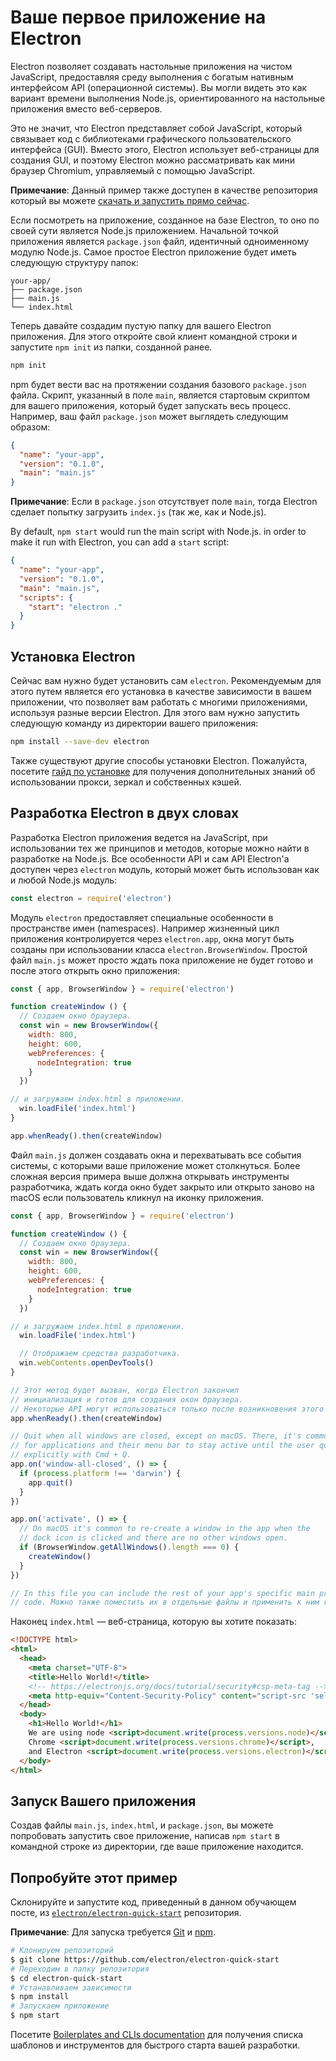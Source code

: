 # Ваше первое приложение на Electron

Electron позволяет создавать настольные приложения на чистом JavaScript, предоставляя среду выполнения с богатым нативным интерфейсом API (операционной системы). Вы могли видеть это как вариант времени выполнения Node.js, ориентированного на настольные приложения вместо веб-серверов.

Это не значит, что Electron представляет собой JavaScript, который связывает код с библиотеками графического пользовательского интерфейса (GUI). Вместо этого, Electron использует веб-страницы для создания GUI, и поэтому Electron можно рассматривать как мини браузер Chromium, управляемый с помощью JavaScript.

**Примечание**: Данный пример также доступен в качестве репозитория который вы можете [скачать и запустить прямо сейчас](#Попробуте-данный-Пример).

Если посмотреть на приложение, созданное на базе Electron, то оно по своей сути является Node.js приложением. Начальной точкой приложения является `package.json` файл, идентичный одноименному модулю Node.js. Самое простое Electron приложение будет иметь следующую структуру папок:

```plaintext
your-app/
├── package.json
├── main.js
└── index.html
```

Теперь давайте создадим пустую папку для вашего Electron приложения. Для этого откройте свой клиент командной строки и запустите `npm init` из папки, созданной ранее.

```sh
npm init
```

npm будет вести вас на протяжении создания базового `package.json` файла. Скрипт, указанный в поле `main`, является стартовым скриптом для вашего приложения, который будет запускать весь процесс. Например, ваш файл `package.json` может выглядеть следующим образом:

```json
{
  "name": "your-app",
  "version": "0.1.0",
  "main": "main.js"
}
```

__Примечание__: Если в `package.json` отсутствует поле `main`, тогда Electron сделает попытку загрузить `index.js` (так же, как и Node.js).

By default, `npm start` would run the main script with Node.js. in order to make it run with Electron, you can add a `start` script:

```json
{
  "name": "your-app",
  "version": "0.1.0",
  "main": "main.js",
  "scripts": {
    "start": "electron ."
  }
}
```

## Установка Electron

Сейчас вам нужно будет установить сам `electron`. Рекомендуемым для этого путем является его установка в качестве зависимости в вашем приложении, что позволяет вам работать с многими приложениями, используя разные версии Electron. Для этого вам нужно запустить следующую команду из директории вашего приложения:

```sh
npm install --save-dev electron
```

Также существуют другие способы установки Electron. Пожалуйста, посетите [гайд по установке](installation.md) для получения дополнительных знаний об использовании прокси, зеркал и собственных кэшей.

## Разработка Electron в двух словах

Разработка Electron приложения ведется на JavaScript, при использовании тех же принципов и методов, которые можно найти в разработке на Node.js. Все особенности API и сам API Electron'а доступен через `electron` модуль, который может быть использован как и любой Node.js модуль:

```javascript
const electron = require('electron')
```

Модуль `electron` предоставляет специальные особенности в пространстве имен (namespaces). Например жизненный цикл приложения контролируется через `electron.app`, окна могут быть созданы при использовании класса `electron.BrowserWindow`. Простой файл `main.js` может просто ждать пока приложение не будет готово и после этого открыть окно приложения:

```javascript
const { app, BrowserWindow } = require('electron')

function createWindow () {
  // Создаем окно браузера.
  const win = new BrowserWindow({
    width: 800,
    height: 600,
    webPreferences: {
      nodeIntegration: true
    }
  })

// и загружаем index.html в приложении.
  win.loadFile('index.html')
}

app.whenReady().then(createWindow)
```

Файл `main.js` должен создавать окна и перехватывать все события системы, с которыми ваше приложение может столкнуться. Более сложная версия примера выше должна открывать инструменты разработчика, ждать когда окно будет закрыто или открыто заново на macOS если пользователь кликнул на иконку приложения.

```javascript
const { app, BrowserWindow } = require('electron')

function createWindow () {
  // Создаем окно браузера.
  const win = new BrowserWindow({
    width: 800,
    height: 600,
    webPreferences: {
      nodeIntegration: true
    }
  })

// и загружаем index.html в приложении.
  win.loadFile('index.html')

  // Отображаем средства разработчика.
  win.webContents.openDevTools()
}

// Этот метод будет вызван, когда Electron закончил
// инициализация и готов для создания окон браузера.
// Некоторые API могут использоваться только после возникновения этого события.
app.whenReady().then(createWindow)

// Quit when all windows are closed, except on macOS. There, it's common
// for applications and their menu bar to stay active until the user quits
// explicitly with Cmd + Q.
app.on('window-all-closed', () => {
  if (process.platform !== 'darwin') {
    app.quit()
  }
})

app.on('activate', () => {
  // On macOS it's common to re-create a window in the app when the
  // dock icon is clicked and there are no other windows open.
  if (BrowserWindow.getAllWindows().length === 0) {
    createWindow()
  }
})

// In this file you can include the rest of your app's specific main process
// code. Можно также поместить их в отдельные файлы и применить к ним require.
```

Наконец `index.html` — веб-страница, которую вы хотите показать:

```html
<!DOCTYPE html>
<html>
  <head>
    <meta charset="UTF-8">
    <title>Hello World!</title>
    <!-- https://electronjs.org/docs/tutorial/security#csp-meta-tag -->
    <meta http-equiv="Content-Security-Policy" content="script-src 'self' 'unsafe-inline';" />
  </head>
  <body>
    <h1>Hello World!</h1>
    We are using node <script>document.write(process.versions.node)</script>,
    Chrome <script>document.write(process.versions.chrome)</script>,
    and Electron <script>document.write(process.versions.electron)</script>.
  </body>
</html>
```

## Запуск Вашего приложения

Создав файлы `main.js`, `index.html`, и `package.json`, вы можете попробовать запустить свое приложение, написав `npm start` в командной строке из директории, где ваше приложение находится.

## Попробуйте этот пример

Склонируйте и запустите код, приведенный в данном обучающем посте, из [`electron/electron-quick-start`][quick-start] репозитория.

**Примечание**: Для запуска требуется [Git](https://git-scm.com) и [npm](https://www.npmjs.com/).

```sh
# Клонируем репозиторий
$ git clone https://github.com/electron/electron-quick-start
# Переходим в папку репозитория
$ cd electron-quick-start
# Устанавливаем зависимости
$ npm install
# Запускаем приложение
$ npm start
```

Посетите [Boilerplates and CLIs documentation][boilerplates] для получения списка шаблонов и инструментов для быстрого старта вашей разработки.

[quick-start]: https://github.com/electron/electron-quick-start
[boilerplates]: ./boilerplates-and-clis.md
